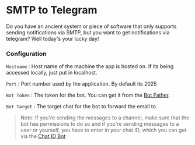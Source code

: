# SMTP to Telegram

Do you have an ancient system or piece of software that only supports sending notifications via SMTP, but you want to get notifications via telegram? Well today's your lucky day!



### Configuration

`Hostname` : Host name of the machine the app is hosted on. If its being accessed locally, just put in localhost.

`Port` : Port number used by the application. By default its 2025

`Bot Token` : The token for the bot. You can get it from the [Bot Father](https://t.me/BotFather).

`Bot Target` : The target chat for the bot to forward the email to.

> Note: If you're sending the messages to a channel, make sure that the bot has permissions to do so and if you're sending messages to a user or yourself, you have to enter in your chat ID, which you can get via the [Chat ID Bot](https://t.me/myidbot)

